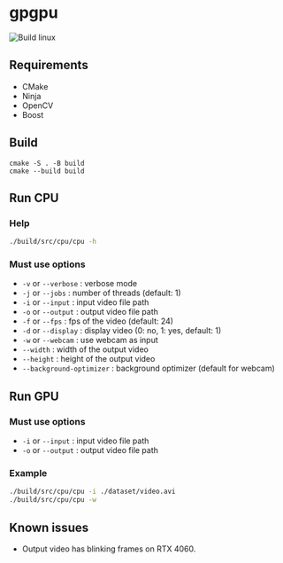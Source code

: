 # gpgpu

![Build linux](https://github.com/downvoteed/GPGPU/actions/workflows/build-linux.yml/badge.svg)

## Requirements

- CMake
- Ninja
- OpenCV
- Boost

## Build

```
cmake -S . -B build
cmake --build build
```

## Run CPU

### Help

```sh
./build/src/cpu/cpu -h
```

### Must use options

- `-v` or `--verbose` : verbose mode
- `-j` or `--jobs` : number of threads (default: 1)
- `-i` or `--input` : input video file path
- `-o` or `--output` : output video file path
- `-f` or `--fps` : fps of the video (default: 24)
- `-d` or `--display` : display video (0: no, 1: yes, default: 1)
- `-w` or `--webcam` : use webcam as input
- `--width` : width of the output video
- `--height` : height of the output video
- `--background-optimizer` : background optimizer (default for webcam)

## Run GPU

### Must use options

- `-i` or `--input` : input video file path
- `-o` or `--output` : output video file path


### Example

```sh
./build/src/cpu/cpu -i ./dataset/video.avi
./build/src/cpu/cpu -w
```

## Known issues

- Output video has blinking frames on RTX 4060.

